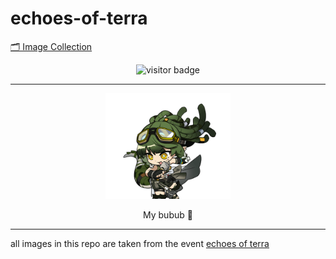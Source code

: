 # echoes-of-terra

[🗂️ Image Collection](https://github.com/ArashiCode/echoes-of-terra/tree/main/chibi)

<p align="center"><img src="https://profile-counter.glitch.me/arashi/count.svg" alt="visitor badge" width="35%"></p>

---

<div align="center">
  <img src="https://raw.githubusercontent.com/ArashiCode/echoes-of-terra/refs/heads/main/chibi/Gavial%20the%20Invincible.png?token=GHSAT0AAAAAAC5O7A7RANBH6A66VIUIPO4EZ4KBPNQ" alt="Deskripsi Gambar" width="200px">
  <p>My bubub 🥰</p>
</div>

---

all images in this repo are taken from the event [echoes of terra](https://echoesofterra.arknights.global/)


